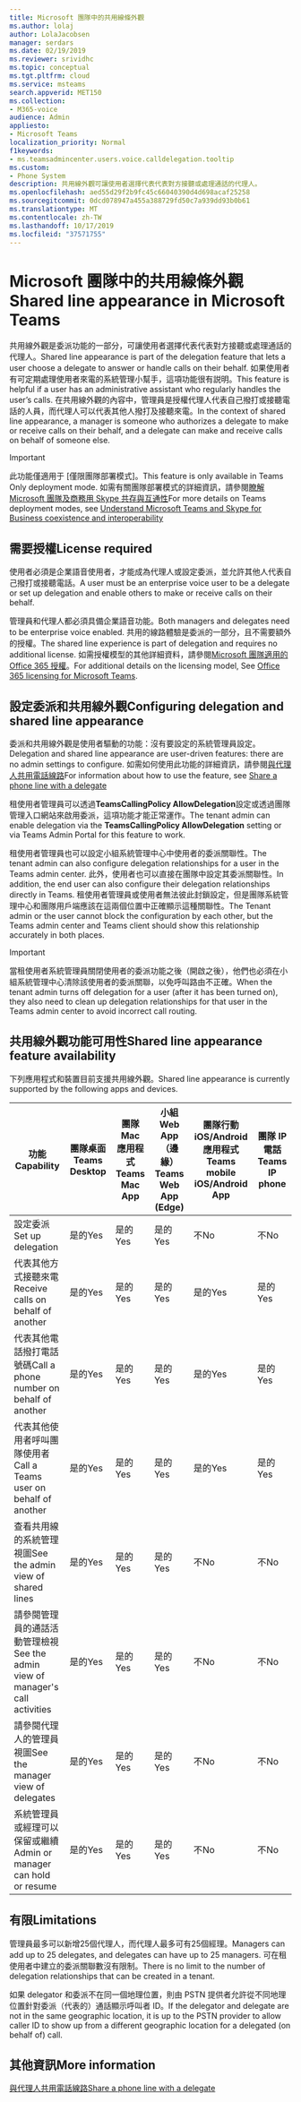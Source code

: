 ```yaml
---
title: Microsoft 團隊中的共用線條外觀
ms.author: lolaj
author: LolaJacobsen
manager: serdars
ms.date: 02/19/2019
ms.reviewer: srividhc
ms.topic: conceptual
ms.tgt.pltfrm: cloud
ms.service: msteams
search.appverid: MET150
ms.collection:
- M365-voice
audience: Admin
appliesto:
- Microsoft Teams
localization_priority: Normal
f1keywords:
- ms.teamsadmincenter.users.voice.calldelegation.tooltip
ms.custom:
- Phone System
description: 共用線外觀可讓使用者選擇代表代表對方接聽或處理通話的代理人。
ms.openlocfilehash: aed55d29f2b9fc45c66040390d4d698acaf25258
ms.sourcegitcommit: 0dcd078947a455a388729fd50c7a939dd93b0b61
ms.translationtype: MT
ms.contentlocale: zh-TW
ms.lasthandoff: 10/17/2019
ms.locfileid: "37571755"
---
```

# <a name="shared-line-appearance-in-microsoft-teams"></a><span data-ttu-id="71ae1-103">Microsoft 團隊中的共用線條外觀</span><span class="sxs-lookup"><span data-stu-id="71ae1-103">Shared line appearance in Microsoft Teams</span></span>

<span data-ttu-id="71ae1-104">共用線外觀是委派功能的一部分，可讓使用者選擇代表代表對方接聽或處理通話的代理人。</span><span class="sxs-lookup"><span data-stu-id="71ae1-104">Shared line appearance is part of the delegation feature that lets a user choose a delegate to answer or handle calls on their behalf.</span></span> <span data-ttu-id="71ae1-105">如果使用者有可定期處理使用者來電的系統管理小幫手，這項功能很有説明。</span><span class="sxs-lookup"><span data-stu-id="71ae1-105">This feature is helpful if a user has an administrative assistant who regularly handles the user’s calls.</span></span> <span data-ttu-id="71ae1-106">在共用線外觀的內容中，管理員是授權代理人代表自己撥打或接聽電話的人員，而代理人可以代表其他人撥打及接聽來電。</span><span class="sxs-lookup"><span data-stu-id="71ae1-106">In the context of shared line appearance, a manager is someone who authorizes a delegate to make or receive calls on their behalf, and a delegate can make and receive calls on behalf of someone else.</span></span>

> [!IMPORTANT]
> <span data-ttu-id="71ae1-107">此功能僅適用于 [僅限團隊部署模式]。</span><span class="sxs-lookup"><span data-stu-id="71ae1-107">This feature is only available in Teams Only deployment mode.</span></span> <span data-ttu-id="71ae1-108">如需有關團隊部署模式的詳細資訊，請參閱[瞭解 Microsoft 團隊及商務用 Skype 共存與互通性](teams-and-skypeforbusiness-coexistence-and-interoperability.md)</span><span class="sxs-lookup"><span data-stu-id="71ae1-108">For more details on Teams deployment modes, see [Understand Microsoft Teams and Skype for Business coexistence and interoperability](teams-and-skypeforbusiness-coexistence-and-interoperability.md)</span></span>

## <a name="license-required"></a><span data-ttu-id="71ae1-109">需要授權</span><span class="sxs-lookup"><span data-stu-id="71ae1-109">License required</span></span>

<span data-ttu-id="71ae1-110">使用者必須是企業語音使用者，才能成為代理人或設定委派，並允許其他人代表自己撥打或接聽電話。</span><span class="sxs-lookup"><span data-stu-id="71ae1-110">A user must be an enterprise voice user to be a delegate or set up delegation and enable others to make or receive calls on their behalf.</span></span>

<span data-ttu-id="71ae1-111">管理員和代理人都必須具備企業語音功能。</span><span class="sxs-lookup"><span data-stu-id="71ae1-111">Both managers and delegates need to be enterprise voice enabled.</span></span> <span data-ttu-id="71ae1-112">共用的線路體驗是委派的一部分，且不需要額外的授權。</span><span class="sxs-lookup"><span data-stu-id="71ae1-112">The shared line experience is part of delegation and requires no additional license.</span></span> <span data-ttu-id="71ae1-113">如需授權模型的其他詳細資料，請參閱[Microsoft 團隊適用的 Office 365 授權](office-365-licensing.md)。</span><span class="sxs-lookup"><span data-stu-id="71ae1-113">For additional details on the licensing model, See [Office 365 licensing for Microsoft Teams](office-365-licensing.md).</span></span>

## <a name="configuring-delegation-and-shared-line-appearance"></a><span data-ttu-id="71ae1-114">設定委派和共用線外觀</span><span class="sxs-lookup"><span data-stu-id="71ae1-114">Configuring delegation and shared line appearance</span></span>

<span data-ttu-id="71ae1-115">委派和共用線外觀是使用者驅動的功能：沒有要設定的系統管理員設定。</span><span class="sxs-lookup"><span data-stu-id="71ae1-115">Delegation and shared line appearance are user-driven features: there are no admin settings to configure.</span></span> <span data-ttu-id="71ae1-116">如需如何使用此功能的詳細資訊，請參閱[與代理人共用電話線路](https://support.office.com/article/share-a-phone-line-with-a-delegate-16307929-a51f-43fc-8323-3b1bf115e5a8)</span><span class="sxs-lookup"><span data-stu-id="71ae1-116">For information about how to use the feature, see [Share a phone line with a delegate](https://support.office.com/article/share-a-phone-line-with-a-delegate-16307929-a51f-43fc-8323-3b1bf115e5a8)</span></span>

<span data-ttu-id="71ae1-117">租使用者管理員可以透過**TeamsCallingPolicy AllowDelegation**設定或透過團隊管理入口網站來啟用委派，這項功能才能正常運作。</span><span class="sxs-lookup"><span data-stu-id="71ae1-117">The tenant admin can enable delegation via the **TeamsCallingPolicy AllowDelegation** setting or via Teams Admin Portal for this feature to work.</span></span> 

<span data-ttu-id="71ae1-118">租使用者管理員也可以設定小組系統管理中心中使用者的委派關聯性。</span><span class="sxs-lookup"><span data-stu-id="71ae1-118">The tenant admin can also configure delegation relationships for a user in the Teams admin center.</span></span> <span data-ttu-id="71ae1-119">此外，使用者也可以直接在團隊中設定其委派關聯性。</span><span class="sxs-lookup"><span data-stu-id="71ae1-119">In addition, the end user can also configure their delegation relationships directly in Teams.</span></span> <span data-ttu-id="71ae1-120">租使用者管理員或使用者無法彼此封鎖設定，但是團隊系統管理中心和團隊用戶端應該在這兩個位置中正確顯示這種關聯性。</span><span class="sxs-lookup"><span data-stu-id="71ae1-120">The Tenant admin or the user cannot block the configuration by each other, but the Teams admin center and Teams client should show this relationship accurately in both places.</span></span> 

> [!IMPORTANT]
> <span data-ttu-id="71ae1-121">當租使用者系統管理員關閉使用者的委派功能之後（開啟之後），他們也必須在小組系統管理中心清除該使用者的委派關聯，以免呼叫路由不正確。</span><span class="sxs-lookup"><span data-stu-id="71ae1-121">When the tenant admin turns off delegation for a user (after it has been turned on), they also need to clean up delegation relationships for that user in the Teams admin center to avoid incorrect call routing.</span></span>

## <a name="shared-line-appearance-feature-availability"></a><span data-ttu-id="71ae1-122">共用線外觀功能可用性</span><span class="sxs-lookup"><span data-stu-id="71ae1-122">Shared line appearance feature availability</span></span>

<span data-ttu-id="71ae1-123">下列應用程式和裝置目前支援共用線外觀。</span><span class="sxs-lookup"><span data-stu-id="71ae1-123">Shared line appearance is currently supported by the following apps and devices.</span></span>

| <span data-ttu-id="71ae1-124">功能</span><span class="sxs-lookup"><span data-stu-id="71ae1-124">Capability</span></span> | <span data-ttu-id="71ae1-125">團隊桌面</span><span class="sxs-lookup"><span data-stu-id="71ae1-125">Teams Desktop</span></span> | <span data-ttu-id="71ae1-126">團隊 Mac 應用程式</span><span class="sxs-lookup"><span data-stu-id="71ae1-126">Teams Mac App</span></span> | <span data-ttu-id="71ae1-127">小組 Web App （邊緣）</span><span class="sxs-lookup"><span data-stu-id="71ae1-127">Teams Web App (Edge)</span></span> |<span data-ttu-id="71ae1-128">團隊行動 iOS/Android 應用程式</span><span class="sxs-lookup"><span data-stu-id="71ae1-128">Teams mobile iOS/Android App</span></span> | <span data-ttu-id="71ae1-129">團隊 IP 電話</span><span class="sxs-lookup"><span data-stu-id="71ae1-129">Teams IP phone</span></span> |
|------------|---------------|---------------|----------------------|-----------------------------|----------------|
| <span data-ttu-id="71ae1-130">設定委派</span><span class="sxs-lookup"><span data-stu-id="71ae1-130">Set up delegation</span></span> | <span data-ttu-id="71ae1-131">是的</span><span class="sxs-lookup"><span data-stu-id="71ae1-131">Yes</span></span> | <span data-ttu-id="71ae1-132">是的</span><span class="sxs-lookup"><span data-stu-id="71ae1-132">Yes</span></span> | <span data-ttu-id="71ae1-133">是的</span><span class="sxs-lookup"><span data-stu-id="71ae1-133">Yes</span></span> | <span data-ttu-id="71ae1-134">不</span><span class="sxs-lookup"><span data-stu-id="71ae1-134">No</span></span> | <span data-ttu-id="71ae1-135">不</span><span class="sxs-lookup"><span data-stu-id="71ae1-135">No</span></span> |
| <span data-ttu-id="71ae1-136">代表其他方式接聽來電</span><span class="sxs-lookup"><span data-stu-id="71ae1-136">Receive calls on behalf of another</span></span> | <span data-ttu-id="71ae1-137">是的</span><span class="sxs-lookup"><span data-stu-id="71ae1-137">Yes</span></span> | <span data-ttu-id="71ae1-138">是的</span><span class="sxs-lookup"><span data-stu-id="71ae1-138">Yes</span></span> | <span data-ttu-id="71ae1-139">是的</span><span class="sxs-lookup"><span data-stu-id="71ae1-139">Yes</span></span> | <span data-ttu-id="71ae1-140">是的</span><span class="sxs-lookup"><span data-stu-id="71ae1-140">Yes</span></span> | <span data-ttu-id="71ae1-141">是的</span><span class="sxs-lookup"><span data-stu-id="71ae1-141">Yes</span></span> |
| <span data-ttu-id="71ae1-142">代表其他電話撥打電話號碼</span><span class="sxs-lookup"><span data-stu-id="71ae1-142">Call a phone number on behalf of another</span></span> | <span data-ttu-id="71ae1-143">是的</span><span class="sxs-lookup"><span data-stu-id="71ae1-143">Yes</span></span> | <span data-ttu-id="71ae1-144">是的</span><span class="sxs-lookup"><span data-stu-id="71ae1-144">Yes</span></span> | <span data-ttu-id="71ae1-145">是的</span><span class="sxs-lookup"><span data-stu-id="71ae1-145">Yes</span></span> | <span data-ttu-id="71ae1-146">是的</span><span class="sxs-lookup"><span data-stu-id="71ae1-146">Yes</span></span> | <span data-ttu-id="71ae1-147">是的</span><span class="sxs-lookup"><span data-stu-id="71ae1-147">Yes</span></span> |
| <span data-ttu-id="71ae1-148">代表其他使用者呼叫團隊使用者</span><span class="sxs-lookup"><span data-stu-id="71ae1-148">Call a Teams user on behalf of another</span></span> | <span data-ttu-id="71ae1-149">是的</span><span class="sxs-lookup"><span data-stu-id="71ae1-149">Yes</span></span> | <span data-ttu-id="71ae1-150">是的</span><span class="sxs-lookup"><span data-stu-id="71ae1-150">Yes</span></span> | <span data-ttu-id="71ae1-151">是的</span><span class="sxs-lookup"><span data-stu-id="71ae1-151">Yes</span></span> | <span data-ttu-id="71ae1-152">是的</span><span class="sxs-lookup"><span data-stu-id="71ae1-152">Yes</span></span> | <span data-ttu-id="71ae1-153">是的</span><span class="sxs-lookup"><span data-stu-id="71ae1-153">Yes</span></span> |
| <span data-ttu-id="71ae1-154">查看共用線的系統管理視圖</span><span class="sxs-lookup"><span data-stu-id="71ae1-154">See the admin view of shared lines</span></span> | <span data-ttu-id="71ae1-155">是的</span><span class="sxs-lookup"><span data-stu-id="71ae1-155">Yes</span></span> | <span data-ttu-id="71ae1-156">是的</span><span class="sxs-lookup"><span data-stu-id="71ae1-156">Yes</span></span> | <span data-ttu-id="71ae1-157">是的</span><span class="sxs-lookup"><span data-stu-id="71ae1-157">Yes</span></span> | <span data-ttu-id="71ae1-158">不</span><span class="sxs-lookup"><span data-stu-id="71ae1-158">No</span></span> | <span data-ttu-id="71ae1-159">不</span><span class="sxs-lookup"><span data-stu-id="71ae1-159">No</span></span> |
| <span data-ttu-id="71ae1-160">請參閱管理員的通話活動管理檢視</span><span class="sxs-lookup"><span data-stu-id="71ae1-160">See the admin view of manager's call activities</span></span> | <span data-ttu-id="71ae1-161">是的</span><span class="sxs-lookup"><span data-stu-id="71ae1-161">Yes</span></span> | <span data-ttu-id="71ae1-162">是的</span><span class="sxs-lookup"><span data-stu-id="71ae1-162">Yes</span></span> | <span data-ttu-id="71ae1-163">是的</span><span class="sxs-lookup"><span data-stu-id="71ae1-163">Yes</span></span> | <span data-ttu-id="71ae1-164">不</span><span class="sxs-lookup"><span data-stu-id="71ae1-164">No</span></span> | <span data-ttu-id="71ae1-165">不</span><span class="sxs-lookup"><span data-stu-id="71ae1-165">No</span></span> |
| <span data-ttu-id="71ae1-166">請參閱代理人的管理員視圖</span><span class="sxs-lookup"><span data-stu-id="71ae1-166">See the manager view of delegates</span></span> | <span data-ttu-id="71ae1-167">是的</span><span class="sxs-lookup"><span data-stu-id="71ae1-167">Yes</span></span> | <span data-ttu-id="71ae1-168">是的</span><span class="sxs-lookup"><span data-stu-id="71ae1-168">Yes</span></span> | <span data-ttu-id="71ae1-169">是的</span><span class="sxs-lookup"><span data-stu-id="71ae1-169">Yes</span></span> | <span data-ttu-id="71ae1-170">不</span><span class="sxs-lookup"><span data-stu-id="71ae1-170">No</span></span> | <span data-ttu-id="71ae1-171">不</span><span class="sxs-lookup"><span data-stu-id="71ae1-171">No</span></span> |
| <span data-ttu-id="71ae1-172">系統管理員或經理可以保留或繼續</span><span class="sxs-lookup"><span data-stu-id="71ae1-172">Admin or manager can hold or resume</span></span> | <span data-ttu-id="71ae1-173">是的</span><span class="sxs-lookup"><span data-stu-id="71ae1-173">Yes</span></span> | <span data-ttu-id="71ae1-174">是的</span><span class="sxs-lookup"><span data-stu-id="71ae1-174">Yes</span></span> | <span data-ttu-id="71ae1-175">是的</span><span class="sxs-lookup"><span data-stu-id="71ae1-175">Yes</span></span> | <span data-ttu-id="71ae1-176">不</span><span class="sxs-lookup"><span data-stu-id="71ae1-176">No</span></span> | <span data-ttu-id="71ae1-177">不</span><span class="sxs-lookup"><span data-stu-id="71ae1-177">No</span></span> |

## <a name="limitations"></a><span data-ttu-id="71ae1-178">有限</span><span class="sxs-lookup"><span data-stu-id="71ae1-178">Limitations</span></span>

<span data-ttu-id="71ae1-179">管理員最多可以新增25個代理人，而代理人最多可有25個經理。</span><span class="sxs-lookup"><span data-stu-id="71ae1-179">Managers can add up to 25 delegates, and delegates can have up to 25 managers.</span></span> <span data-ttu-id="71ae1-180">可在租使用者中建立的委派關聯數沒有限制。</span><span class="sxs-lookup"><span data-stu-id="71ae1-180">There is no limit to the number of delegation relationships that can be created in a tenant.</span></span> 
 
<span data-ttu-id="71ae1-181">如果 delegator 和委派不在同一個地理位置，則由 PSTN 提供者允許從不同地理位置針對委派（代表的）通話顯示呼叫者 ID。</span><span class="sxs-lookup"><span data-stu-id="71ae1-181">If the delegator and delegate are not in the same geographic location, it is up to the PSTN provider to allow caller ID to show up from a different geographic location for a delegated (on behalf of) call.</span></span> 
 
## <a name="more-information"></a><span data-ttu-id="71ae1-182">其他資訊</span><span class="sxs-lookup"><span data-stu-id="71ae1-182">More information</span></span>

[<span data-ttu-id="71ae1-183">與代理人共用電話線路</span><span class="sxs-lookup"><span data-stu-id="71ae1-183">Share a phone line with a delegate</span></span>](https://support.office.com/article/share-a-phone-line-with-a-delegate-16307929-a51f-43fc-8323-3b1bf115e5a8)
